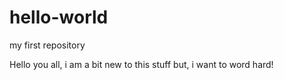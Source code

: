 # hello-world
my first repository

Hello you all, i am a bit new to this stuff but, i want to word hard!
